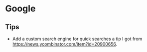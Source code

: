 # Google

## Tips

- Add a custom search engine for quick searches a tip I got from
  <https://news.ycombinator.com/item?id=20900656>.
